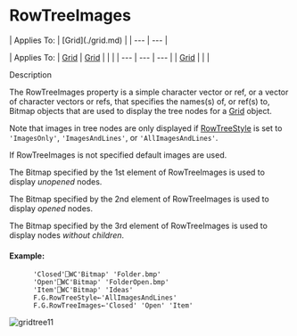 




<h1 class="heading"><span class="name">RowTreeImages</span></h1>
| Applies To: | [Grid](./grid.md) |
| --- | ---  |

| Applies To: | [Grid](./grid.md) | [Grid](./grid.md) |  |  |
| --- | --- | ---  |
| [Grid](./grid.md) |  |  |


Description


The RowTreeImages property is a simple character vector or ref, or a vector of character vectors or refs, that specifies the names(s) of, or ref(s) to, Bitmap objects that are used to display the tree nodes for a [Grid](./grid.md) object.



Note that images in tree nodes are only displayed if [RowTreeStyle](rowtreestyle.md) is set to `'ImagesOnly'`, `'ImagesAndLines'`, or `'AllImagesAndLines'`.


If RowTreeImages is not specified default images are used.


The Bitmap specified by the 1st element of RowTreeImages is used to display *unopened* nodes.


The Bitmap specified by the 2nd element of RowTreeImages is used to display *opened* nodes.


The Bitmap specified by the 3rd element of RowTreeImages is used to display nodes *without children*.

#### Example:
```apl
      'Closed'⎕WC'Bitmap' 'Folder.bmp'
      'Open'⎕WC'Bitmap' 'FolderOpen.bmp'
      'Item'⎕WC'Bitmap' 'Ideas'
      F.G.RowTreeStyle←'AllImagesAndLines'
      F.G.RowTreeImages←'Closed' 'Open' 'Item'
```


![gridtree11](../img/gridtree11.gif)


